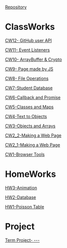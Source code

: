<link rel="icon" sizes="192x192" href="JS.png">
<link rel="manifest" href="manifest.json">

[Repository](https://github.com/atahanata/ileriprogramlama2021/)

# ClassWorks

[CW12- GitHub user API](https://atahanata.github.io/ileriprogramlama2021/cw12/cw12.html)

[CW11- Event Listeners](https://atahanata.github.io/ileriprogramlama2021/cw11/cw11.html)

[CW10- ArrayBuffer & Crypto](https://atahanata.github.io/ileriprogramlama2021/cw10/cw10.html)

[CW9- Page made by JS](https://atahanata.github.io/ileriprogramlama2021/cw9/countingCw9.html)

[CW8- File Operations](https://atahanata.github.io/ileriprogramlama2021/cw8/cw8.html)

[CW7-Student Database](https://atahanata.github.io/ileriprogramlama2021/cw7/Students.html)

[CW6-Callback and Promise](https://atahanata.github.io/ileriprogramlama2021/cw6/asenkron.html)

[CW5-Classes and Maps](https://atahanata.github.io/ileriprogramlama2021/cw5/Inspector.html)

[CW4-Text to Objects](https://atahanata.github.io/ileriprogramlama2021/cw4/ObjectList.html)

[CW3-Objects and Arrays](https://atahanata.github.io/ileriprogramlama2021/cw3/chap4.html)

[CW2_2-Making a Web Page](https://atahanata.github.io/ileriprogramlama2021/cw2/Counting2)

[CW2_1-Making a Web Page](https://atahanata.github.io/ileriprogramlama2021/cw2/Counting)

[CW1-Browser Tools](https://atahanata.github.io/ileriprogramlama2021/cw1/cw1.png)


# HomeWorks

[HW3-Animation](https://atahanata.github.io/305/anim/Animation)

[HW2-Database](https://atahanata.github.io/ileriprogramlama2021/HW2/Students.html)

[HW1-Poisson Table](https://atahanata.github.io/ileriprogramlama2021/HW1/HW1.html)



# Project

[Term Project- ---](https://atahanata.github.io/ileriprogramlama2021/)
